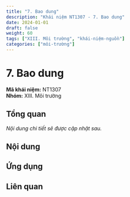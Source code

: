 ```yaml
---
title: "7. Bao dung"
description: "Khái niệm NT1307 - 7. Bao dung"
date: 2024-01-01
draft: false
weight: 60
tags: ["XIII. Môi trường", "khái-niệm-nguồn"]
categories: ["môi-trường"]
---
```


# 7. Bao dung

**Mã khái niệm:** NT1307  
**Nhóm:** XIII. Môi trường

## Tổng quan

*Nội dung chi tiết sẽ được cập nhật sau.*

## Nội dung

<!-- Nội dung chi tiết sẽ được điền vào đây -->

## Ứng dụng

<!-- Cách ứng dụng khái niệm này trong thực tế -->

## Liên quan

<!-- Các khái niệm liên quan khác -->
